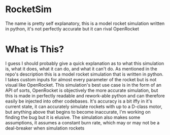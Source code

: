 # RocketSim
The name is pretty self explanatory, this is a model rocket simulation written in python, it's not perfectly accurate but it can rival OpenRocket

# What is This?
I guess I should probably give a quick explanation as to what this simulation is, what it does, what it can do, and what it can't do. As mentioned in the repo's 
description this is a model rocket simulation that is written in python. I takes custom inputs for almost every parameter of the rocket but is not visual like 
OpenRocket. This simulation's best use case is in the form of an API of sorts, OpenRocket is objectively the more accurate simulation, but this is made in 
perfectly readable and rework-able python and can therefore easily be injected into other codebases. It's accuracy is a bit iffy in it's current state, it can 
accurately simulate rockets with up to a D-class motor, but anything above that begins to become inaccurate, I'm working on finding the bug but it is elusive. 
The simulation also makes some assumptions, it assumes a constant burn rate, which may or may not be a deal-breaker when simulation rockets
